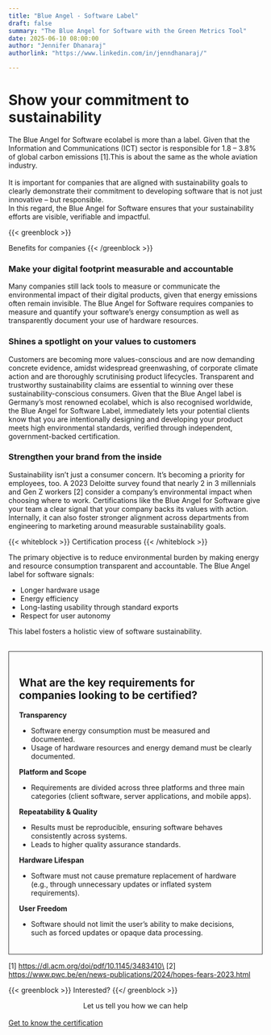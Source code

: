 ```yaml
---
title: "Blue Angel - Software Label"
draft: false
summary: "The Blue Angel for Software with the Green Metrics Tool"
date: 2025-06-10 08:00:00
author: "Jennifer Dhanaraj"
authorlink: "https://www.linkedin.com/in/jenndhanaraj/"

---
```


# Show your commitment to sustainability

The Blue Angel for Software ecolabel is more than a label. Given that the Information and Communications (ICT) sector is responsible for 1.8 – 3.8% of global carbon emissions [1].This is about the same as the whole aviation industry.\
\
It is important for companies that are aligned with sustainability goals to clearly demonstrate their commitment to developing software that is not just innovative – but responsible.\
In this regard, the Blue Angel for Software ensures that your sustainability efforts are visible, verifiable and impactful.

{{< greenblock >}}

Benefits for companies
{{< /greenblock >}}

### Make your digital footprint measurable and accountable

Many companies still lack tools to measure or communicate the environmental impact of their digital products, given that energy emissions often remain invisible. The Blue Angel for Software requires companies to measure and quantify your software’s energy consumption as well as transparently document your use of hardware resources.

### Shines a spotlight on your values to customers

Customers are becoming more values-conscious and are now demanding concrete evidence, amidst widespread greenwashing, of corporate climate action and are thoroughly scrutinising product lifecycles. Transparent and trustworthy sustainability claims are essential to winning over these sustainability-conscious consumers. Given that the Blue Angel label is Germany’s most renowned ecolabel, which is also recognised worldwide, the Blue Angel for Software Label, immediately lets your potential clients know that you are intentionally designing and developing your product meets high environmental standards, verified through independent, government-backed certification.

### Strengthen your brand from the inside

Sustainability isn’t just a consumer concern. It’s becoming a priority for employees, too. A 2023 Deloitte survey found that nearly 2 in 3 millennials and Gen Z workers [2] consider a company’s environmental impact when choosing where to work. Certifications like the Blue Angel for Software give your team a clear signal that your company backs its values with action. Internally, it can also foster stronger alignment across departments from engineering to marketing around measurable sustainability goals.


{{< whiteblock >}}
Certification process
{{< /whiteblock >}}


The primary objective is to reduce environmental burden by making energy and resource consumption transparent and accountable. The Blue Angel label for software signals:
- Longer hardware usage
- Energy efficiency
- Long-lasting usability through standard exports
- Respect for user autonomy

This label fosters a holistic view of software sustainability.

<br>

<div id="infobox" style="border: 1px solid #333; padding: 20px; margin-bottom: 10px;">

## What are the key requirements for companies looking to be certified?

**Transparency**
- Software energy consumption must be measured and documented.
- Usage of hardware resources and energy demand must be clearly documented.
 
**Platform and Scope**
- Requirements are divided across three platforms and three main categories (client software, server applications, and mobile apps).
 
**Repeatability & Quality**
- Results must be reproducible, ensuring software behaves consistently across systems.
- Leads to higher quality assurance standards.
 
**Hardware Lifespan**
- Software must not cause premature replacement of hardware (e.g., through unnecessary updates or inflated system requirements).
 
**User Freedom**
- Software should not limit the user’s ability to make decisions, such as forced updates or opaque data processing.

</div>

[1] https://dl.acm.org/doi/pdf/10.1145/3483410\
[2] https://www.pwc.be/en/news-publications/2024/hopes-fears-2023.html

{{< greenblock >}}
Interested?
{{</ greenblock >}}

<center>
Let us tell you how we can help
</center>
<br>

<div class="btn-one">
    <a href="/services/blauer-engel"><span>Get to know the certification</span></a>
</div>

